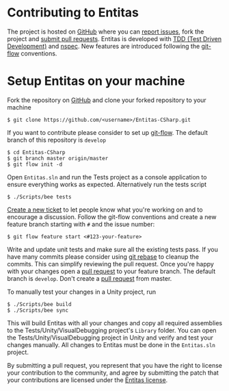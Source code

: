 Contributing to Entitas
=======================

The project is hosted on [GitHub][github-entitas] where you can [report issues][issues], fork the project and [submit pull requests][pulls].
Entitas is developed with [TDD (Test Driven Development)](https://en.wikipedia.org/wiki/Test-driven_development) and [nspec](http://nspec.org). New features are introduced following the [git-flow](https://github.com/nvie/gitflow) conventions.

# Setup Entitas on your machine

Fork the repository on [GitHub][github-entitas] and clone your forked repository to your machine

```
$ git clone https://github.com/<username>/Entitas-CSharp.git
````


If you want to contribute please consider to set up [git-flow](https://github.com/nvie/gitflow). The default branch of this repository is `develop`

````
$ cd Entitas-CSharp
$ git branch master origin/master
$ git flow init -d
````

Open `Entitas.sln` and run the Tests project as a console application to ensure everything works as expected. Alternatively run the tests script

```
$ ./Scripts/bee tests
```

[Create a new ticket][issues-new] to let people know what you're working on and to encourage a discussion. Follow the git-flow conventions and create a new feature branch starting with `#` and the issue number:

```
$ git flow feature start <#123-your-feature>
```

Write and update unit tests and make sure all the existing tests pass. If you have many commits please consider using [git rebase](https://git-scm.com/docs/git-rebase) to cleanup the commits. This can simplify reviewing the pull request.
Once you're happy with your changes open a [pull request][pulls] to your feature branch. The default branch is `develop`. Don't create a [pull request][pulls] from master.


To manually test your changes in a Unity project, run
```
$ ./Scripts/bee build
$ ./Scripts/bee sync
```

This will build Entitas with all your changes and copy all required assemblies to the Tests/Unity/VisualDebugging project's `Library` folder. You can open the Tests/Unity/VisualDebugging project in Unity and verify and test your changes manually. All changes to Entitas must be done in the `Entitas.sln` project.


By submitting a pull request, you represent that you have the right to license your contribution to the community, and agree by submitting the patch that your contributions are licensed under the [Entitas license][license].

[github-entitas]: https://github.com/sschmid/Entitas-CSharp "sschmid/Entitas-CSharp"
[issues]: https://github.com/sschmid/Entitas-CSharp/issues "Issues"
[pulls]: https://github.com/sschmid/Entitas-CSharp/pulls "Pull Requests"
[issues-new]: https://github.com/sschmid/Entitas-CSharp/issues/new "New issue"
[license]: https://github.com/sschmid/Entitas-CSharp/blob/develop/LICENSE.txt "License"
